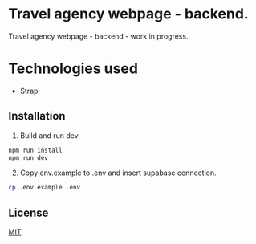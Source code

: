 # Travel agency webpage - backend.

Travel agency webpage - backend - work in progress.

# Technologies used

- Strapi

## Installation

1. Build and run dev.

```bash
npm run install
npm run dev
```
2. Copy env.example to .env and insert supabase connection.

```bash
cp .env.example .env
```



## License
[MIT](https://choosealicense.com/licenses/mit/)
